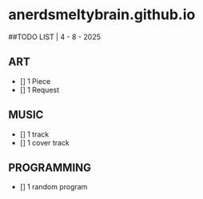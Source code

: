 # anerdsmeltybrain.github.io
 
##TODO LIST | 4 - 8 - 2025

## ART
- [] 1 Piece
- [] 1 Request
## MUSIC
- [] 1 track
- [] 1 cover track
## PROGRAMMING
- [] 1 random program
